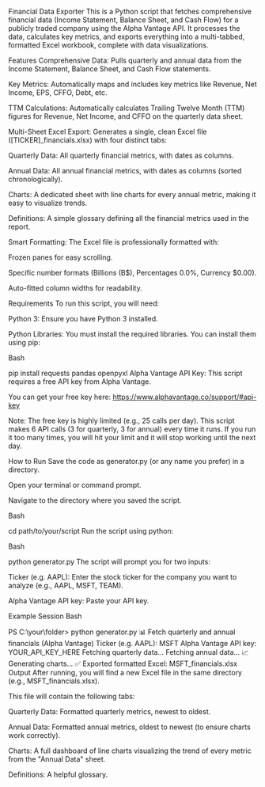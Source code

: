 Financial Data Exporter
This is a Python script that fetches comprehensive financial data (Income Statement, Balance Sheet, and Cash Flow) for a publicly traded company using the Alpha Vantage API. It processes the data, calculates key metrics, and exports everything into a multi-tabbed, formatted Excel workbook, complete with data visualizations.

Features
Comprehensive Data: Pulls quarterly and annual data from the Income Statement, Balance Sheet, and Cash Flow statements.

Key Metrics: Automatically maps and includes key metrics like Revenue, Net Income, EPS, CFFO, Debt, etc.

TTM Calculations: Automatically calculates Trailing Twelve Month (TTM) figures for Revenue, Net Income, and CFFO on the quarterly data sheet.

Multi-Sheet Excel Export: Generates a single, clean Excel file ([TICKER]_financials.xlsx) with four distinct tabs:

Quarterly Data: All quarterly financial metrics, with dates as columns.

Annual Data: All annual financial metrics, with dates as columns (sorted chronologically).

Charts: A dedicated sheet with line charts for every annual metric, making it easy to visualize trends.

Definitions: A simple glossary defining all the financial metrics used in the report.

Smart Formatting: The Excel file is professionally formatted with:

Frozen panes for easy scrolling.

Specific number formats (Billions (B$), Percentages 0.0%, Currency $0.00).

Auto-fitted column widths for readability.

Requirements
To run this script, you will need:

Python 3: Ensure you have Python 3 installed.

Python Libraries: You must install the required libraries. You can install them using pip:

Bash

pip install requests pandas openpyxl
Alpha Vantage API Key: This script requires a free API key from Alpha Vantage.

You can get your free key here: https://www.alphavantage.co/support/#api-key

Note: The free key is highly limited (e.g., 25 calls per day). This script makes 6 API calls (3 for quarterly, 3 for annual) every time it runs. If you run it too many times, you will hit your limit and it will stop working until the next day.

How to Run
Save the code as generator.py (or any name you prefer) in a directory.

Open your terminal or command prompt.

Navigate to the directory where you saved the script.

Bash

cd path/to/your/script
Run the script using python:

Bash

python generator.py
The script will prompt you for two inputs:

Ticker (e.g. AAPL): Enter the stock ticker for the company you want to analyze (e.g., AAPL, MSFT, TEAM).

Alpha Vantage API key: Paste your API key.

Example Session
Bash

PS C:\your\folder> python generator.py
📊 Fetch quarterly and annual financials (Alpha Vantage)
Ticker (e.g. AAPL): MSFT
Alpha Vantage API key: YOUR_API_KEY_HERE
Fetching quarterly data...
Fetching annual data...
📈 Generating charts...
✅ Exported formatted Excel: MSFT_financials.xlsx
Output
After running, you will find a new Excel file in the same directory (e.g., MSFT_financials.xlsx).

This file will contain the following tabs:

Quarterly Data: Formatted quarterly metrics, newest to oldest.

Annual Data: Formatted annual metrics, oldest to newest (to ensure charts work correctly).

Charts: A full dashboard of line charts visualizing the trend of every metric from the "Annual Data" sheet.

Definitions: A helpful glossary.